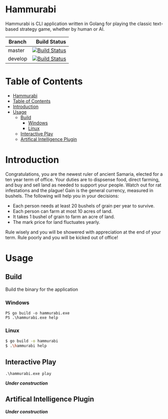 # Hammurabi #
Hammurabi is CLI application written in Golang for playing the classic text-based strategy game, whether by human or AI.

| Branch | Build Status |
|--------|-------------:|
|master  |[![Build Status](https://travis-ci.com/nhan-ng/hammurabi.svg?branch=master)](https://travis-ci.com/nhan-ng/hammurabi)|
|develop |[![Build Status](https://travis-ci.com/nhan-ng/hammurabi.svg?branch=develop)](https://travis-ci.com/nhan-ng/hammurabi)|

# Table of Contents #
- [Hammurabi](#hammurabi)
- [Table of Contents](#table-of-contents)
- [Introduction](#introduction)
- [Usage](#usage)
  - [Build](#build)
    - [Windows](#windows)
    - [Linux](#linux)
  - [Interactive Play](#interactive-play)
  - [Artifical Intelligence Plugin](#artifical-intelligence-plugin)

# Introduction #
Congratulations, you are the newest ruler of ancient Samaria, elected for a ten year term of office. Your duties are to dispsense food, direct farming, and buy and sell land as needed to support your people. Watch out for rat infestations and the plague! Gain is the general currency, measured in bushels. The following will help you in your decisions:

- Each person needs at least 20 bushels of grain per year to survive.
- Each person can farm at most 10 acres of land.
- It takes 1 bushel of grain to farm an acre of land.
- The mark price for land fluctuates yearly.

Rule wisely and you will be showered with appreciation at the end of your term. Rule poorly and you will be kicked out of office!

# Usage #
## Build ##
Build the binary for the application
### Windows ###
```console
PS go build -o hammurabi.exe
PS .\hammurabi.exe help
```

### Linux ###
```bash
$ go build -o hammurabi
$ .\hammurabi help
```

## Interactive Play ##

```shell
.\hammurabi.exe play
```
___Under construction___

## Artifical Intelligence Plugin ##
___Under construction___


